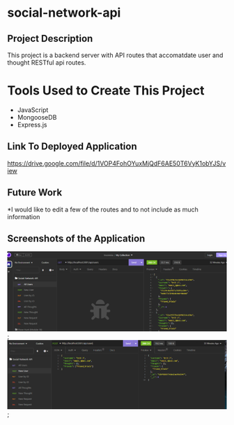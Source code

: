 # social-network-api

## Project Description

This project is a backend server with API routes that accomatdate user and thought RESTful api routes.

# Tools Used to Create This Project

* JavaScript
* MongooseDB 
* Express.js

## Link To Deployed Application

https://drive.google.com/file/d/1VOP4FohOYuxMjQdF6AE50T6VyK1obYJS/view

## Future Work

*I would like to edit a few of the routes and to not include as much information

## Screenshots of the Application

![](assets/pictures/example1.PNG);
![](assets/pictures/example2.PNG);